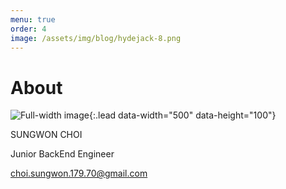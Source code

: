 ```yaml
---
menu: true
order: 4
image: /assets/img/blog/hydejack-8.png
---
```


# About

![Full-width image](https://sungwon-choi-29.github.io/assets/img/blog/about_img_240611.png){:.lead data-width="500" data-height="100"}

SUNGWON CHOI

Junior BackEnd Engineer

choi.sungwon.179.70@gmail.com
